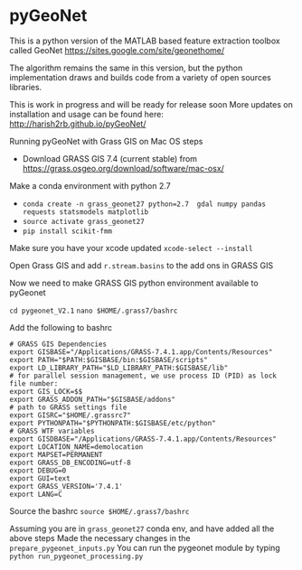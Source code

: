 pyGeoNet
========

This is a python version of the MATLAB based feature extraction toolbox called GeoNet
https://sites.google.com/site/geonethome/

The algorithm remains the same in this version, but the python implementation draws and 
builds code from a variety of open sources libraries.

This is work in progress and will be ready for release soon
More updates on installation and usage can be found here:
http://harish2rb.github.io/pyGeoNet/


Running pyGeoNet with Grass GIS on Mac OS steps
* Download GRASS GIS 7.4 (current stable) from https://grass.osgeo.org/download/software/mac-osx/

Make a conda environment with python 2.7 
* `conda create -n grass_geonet27 python=2.7  gdal numpy pandas  requests statsmodels matplotlib`
* `source activate grass_geonet27`
* `pip install scikit-fmm`

Make sure you have your xcode updated
`xcode-select --install`

Open Grass GIS and add `r.stream.basins` to the add ons in GRASS GIS

Now we need to make GRASS GIS python environment available to pyGeonet

`cd pygeonet_V2.1`
`nano $HOME/.grass7/bashrc`

Add the following to bashrc
```
# GRASS GIS Dependencies
export GISBASE="/Applications/GRASS-7.4.1.app/Contents/Resources"
export PATH="$PATH:$GISBASE/bin:$GISBASE/scripts"
export LD_LIBRARY_PATH="$LD_LIBRARY_PATH:$GISBASE/lib"
# for parallel session management, we use process ID (PID) as lock file number:
export GIS_LOCK=$$
export GRASS_ADDON_PATH="$GISBASE/addons"
# path to GRASS settings file
export GISRC="$HOME/.grassrc7"
export PYTHONPATH="$PYTHONPATH:$GISBASE/etc/python"
# GRASS WTF variables
export GISDBASE="/Applications/GRASS-7.4.1.app/Contents/Resources"
export LOCATION_NAME=demolocation
export MAPSET=PERMANENT
export GRASS_DB_ENCODING=utf-8
export DEBUG=0
export GUI=text
export GRASS_VERSION='7.4.1'
export LANG=C
```
Source the bashrc
`source $HOME/.grass7/bashrc`

Assuming you are in `grass_geonet27` conda env, and have added all the above steps
Made the necessary changes in the `prepare_pygeonet_inputs.py`
You can run the pygeonet module by typing `python run_pygeonet_processing.py`
